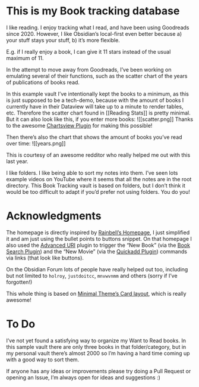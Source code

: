 # This is my Book tracking database

I like reading. I enjoy tracking what I read, and have been using Goodreads since 2020. However, I like Obsidian’s local-first even better because 
a) your stuff stays your stuff, 
b) it’s more flexible. 

E.g. if I really enjoy a book, I can give it 11 stars instead of the usual maximum of 11. 

In the attempt to move away from Goodreads, I’ve been working on emulating several of their functions, such as the scatter chart of the years of publications of books read. 

In this example vault I’ve intentionally kept the books to a minimum, as this is just supposed to be a tech-demo, because with the amount of books I currently have in their Dataview will take up to a minute to render tables, etc. Therefore the scatter chart found in [[Reading Stats]] is pretty minimal. But it can also look like this, if you enter more books:
![[scatter.png]]
Thanks to the awesome [Chartsview Plugin](https://github.com/caronchen/obsidian-chartsview-plugin) for making this possible!

Then there’s also the chart that shows the amount of books you’ve read over time: ![[years.png]]

This is courtesy of an awesome redditor who really helped me out with this last year.

I like folders. I like being able to sort my notes into them. I’ve seen lots example videos on YouTube where it seems that all the notes are in the root directory. This Book Tracking vault is based on folders, but I don’t think it would be too difficult to adapt if you’d prefer not using folders. You do you!
# Acknowledgments
The homepage is directly inspired by [Rainbell’s Homepage](https://github.com/Rainbell129/Obsidian-Homepage/), I just simplified it and am just using the bullet points to buttons snippet. On that homepage I also used the [Advanced URI](https://github.com/Vinzent03/obsidian-advanced-uri) plugin to trigger the “New Book” (via the [Book Search Plugin](https://github.com/anpigon/obsidian-book-search-plugin/)) and the “New Movie” (via the [Quickadd Plugin](https://github.com/chhoumann/quickadd)) commands via links (that look like buttons).

On the Obsidian Forum lots of people have really helped out too, including but not limited to `holroy`, `justdoitcc`, `mnvwvnmm` and others (sorry if I’ve forgotten!)

This whole thing is based on [Minimal Theme’s Card layout](https://github.com/kepano/obsidian-minimal), which is really awesome!

# To Do
I’ve not yet found a satisfying way to organize my Want to Read books. In this sample vault there are only three books in that folder/category, but in my personal vault there’s almost 2000 so I’m having a hard time coming up with a good way to sort them.

If anyone has any ideas or improvements please try doing a Pull Request or opening an Issue, I’m always open for ideas and suggestions :)